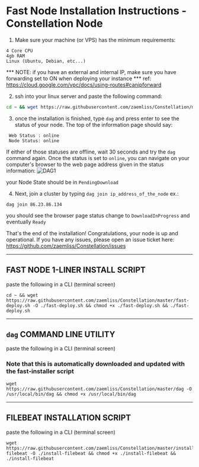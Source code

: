 # Fast Node Installation Instructions - Constellation Node
1. Make sure your machine (or VPS) has the minimum requirements:
```
4 Core CPU
4gb RAM
Linux (Ubuntu, Debian, etc...)
```
*** NOTE: if you have an external and internal IP, make sure you have forwarding set to ON when deploying your instance ***
ref: <https://cloud.google.com/vpc/docs/using-routes#canipforward>

2. ssh into your linux server and paste the following command:
```bash
cd ~ && wget https://raw.githubusercontent.com/zaemliss/Constellation/master/fast-deploy.sh -O ./fast-deploy.sh && chmod +x ./fast-deploy.sh && ./fast-deploy.sh
```

3. once the installation is finished, type `dag` and press enter to see the status of your node. The top of the information page should say:
```
 Web Status : online
 Node Status: online
```
If either of those statuses are offline, wait 30 seconds and try the `dag` command again. Once the status is set to `online`, you can navigate on your computer's browser to the web page address given in the status information:
![DAG1](https://i.imgur.com/4WciL2a.png)

your Node State should be in `PendingDownload`

4. Next, join a cluster by typing `dag join ip_address_of_the_node`
ex.:
```
dag join 86.23.86.134
```

you should see the browser page status change to `DownloadInProgress` and eventually `Ready`

That's the end of the installation! Congratulations, your node is up and operational.
If you have any issues, please open an issue ticket here: https://github.com/zaemliss/Constellation/issues

________________________________

## FAST NODE 1-LINER INSTALL SCRIPT
paste the following in a CLI (terminal screen)
```
cd ~ && wget https://raw.githubusercontent.com/zaemliss/Constellation/master/fast-deploy.sh -O ./fast-deploy.sh && chmod +x ./fast-deploy.sh && ./fast-deploy.sh
```
________________________________
## `dag` COMMAND LINE UTILITY
paste the following in a CLI (terminal screen)
### Note that this is automatically downloaded and updated with the fast-installer script
```
wget https://raw.githubusercontent.com/zaemliss/Constellation/master/dag -O /usr/local/bin/dag && chmod +x /usr/local/bin/dag
```
________________________________
## FILEBEAT INSTALLATION SCRIPT
paste the following in a CLI (terminal screen)
```
wget https://raw.githubusercontent.com/zaemliss/Constellation/master/install-filebeat -O ./install-filebeat && chmod +x ./install-filebeat && ./install-filebeat
```
